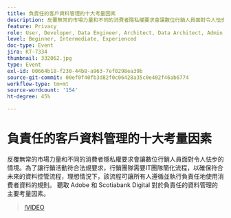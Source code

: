 ```yaml
---
title: 負責任的客戶資料管理的十大考量因素
description: 反覆無常的市場力量和不同的消費者隱私權要求會讓數位行銷人員面對令人怯步的情境。為了讓行銷活動符合法規要求，行銷團隊需要IT團隊簡化流程，以確保符合未來的資料控管流程，理想情況下，該流程可讓所有人遵循並執行負責任地使用消費者資料的規則。 聽取 Adobe 和 Scotiabank Digital 對於負責任的資料管理的主要考量因素。
feature: Privacy
role: User, Developer, Data Engineer, Architect, Data Architect, Admin, Leader
level: Beginner, Intermediate, Experienced
doc-type: Event
jira: KT-7334
thumbnail: 332062.jpg
type: Event
exl-id: 00664b18-f230-44b8-a963-7ef0298ea39b
source-git-commit: 00ef0f40fb3d82f0c06428a35c0e402f46ab6774
workflow-type: tm+mt
source-wordcount: '154'
ht-degree: 45%

---
```


# 負責任的客戶資料管理的十大考量因素

反覆無常的市場力量和不同的消費者隱私權要求會讓數位行銷人員面對令人怯步的情境。為了讓行銷活動符合法規要求，行銷團隊需要IT團隊簡化流程，以確保符合未來的資料控管流程，理想情況下，該流程可讓所有人遵循並執行負責任地使用消費者資料的規則。 聽取 Adobe 和 Scotiabank Digital 對於負責任的資料管理的主要考量因素。

>[!VIDEO](https://video.tv.adobe.com/v/332062/?learn=on)
